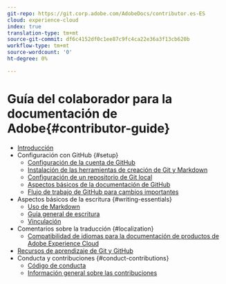 ```yaml
---
git-repo: https://git.corp.adobe.com/AdobeDocs/contributor.es-ES
cloud: experience-cloud
index: true
translation-type: tm+mt
source-git-commit: df6c4152df0c1ee87c9fc4ca22e36a3f13cb620b
workflow-type: tm+mt
source-wordcount: '0'
ht-degree: 0%

---
```



# Guía del colaborador para la documentación de Adobe{#contributor-guide}

+ [Introducción](introduction.md)
+ Configuración con GitHub {#setup}
   + [Configuración de la cuenta de GitHub](setup/github-signup.md)
   + [Instalación de las herramientas de creación de Git y Markdown](setup/install-tools.md)
   + [Configuración de un repositorio de Git local](setup/local-repo.md)
   + [Aspectos básicos de la documentación de GitHub](setup/git-fundamentals.md)
   + [Flujo de trabajo de GitHub para cambios importantes](setup/full-workflow.md)
+ Aspectos básicos de la escritura {#writing-essentials}
   + [Uso de Markdown](writing-essentials/markdown.md)
   + [Guía general de escritura](writing-essentials/general-writing-guidance.md)
   + [Vinculación](writing-essentials/linking.md)
+ Comentarios sobre la traducción {#localization}
   + [Compatibilidad de idiomas para la documentación de productos de Adobe Experience Cloud](localization/machine-translation.md)
+ [Recursos de aprendizaje de Git y GitHub](resources.md)
+ Conducta y contribuciones {#conduct-contributions}
   + [Código de conducta](conduct/code-of-conduct.md)
   + [Información general sobre las contribuciones](conduct/contributing.md)

